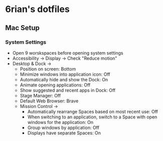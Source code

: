 # 6rian's dotfiles

## Mac Setup

### System Settings

- Open 9 worskspaces before opening system settings
- Accessibility -> Display -> Check "Reduce motion"
- Desktop & Dock ->
    - Position on screen: Bottom
    - Minimize windows into application icon: Off
    - Automatically hide and show the Dock: On 
    - Animate opening applications: Off
    - Show suggested and recent apps in Dock: Off
    - Stage Manager: Off
    - Default Web Browser: Brave
    - Mission Control ->
        - Automatically rearrange Spaces based on most recent use: Off
        - When switching to an application, switch to a Space with open windows for the application: On
        - Group windows by application: Off
        - Displays have separate Spaces: On

